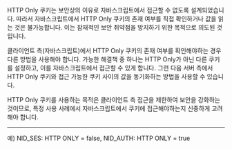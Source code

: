 HTTP Only 쿠키는 보안상의 이유로 자바스크립트에서 접근할 수 없도록 설계되었습니다. 따라서 자바스크립트에서 HTTP Only 쿠키의 존재 여부를 직접 확인하거나 값을 읽는 것은 불가능합니다. 이는 잠재적인 보안 취약점을 방지하기 위한 목적으로 의도된 것입니다.

클라이언트 측(자바스크립트)에서 HTTP Only 쿠키의 존재 여부를 확인해야하는 경우 다른 방법을 사용해야 합니다. 가능한 해결책 중 하나는 HTTP Only가 아닌 다른 쿠키를 설정하고, 이를 자바스크립트에서 접근할 수 있게 합니다. 그런 다음 서버 측에서 HTTP Only 쿠키와 접근 가능한 쿠키 사이의 값을 동기화하는 방법을 사용할 수 있습니다.

HTTP Only 쿠키를 사용하는 목적은 클라이언트 측 접근을 제한하여 보안을 강화하는 것이므로, 특정 사용 사례에서 자바스크립트에서 쿠키에 접근해야하는지 신중하게 고려해야 합니다.

---

예) NID_SES: HTTP ONLY = false, NID_AUTH: HTTP ONLY = true

